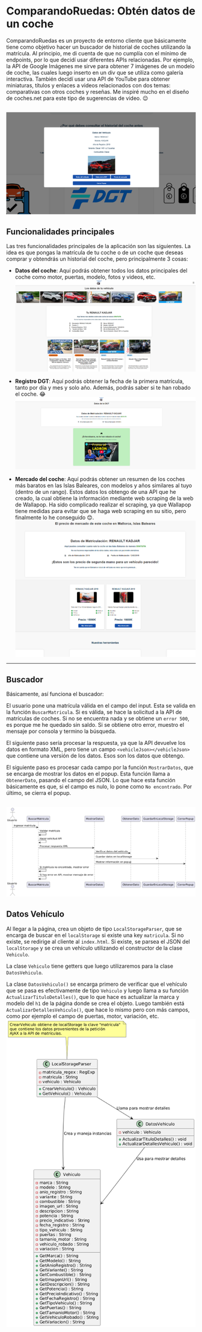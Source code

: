 # ComparandoRuedas: Obtén datos de un coche

ComparandoRuedas es un proyecto de entorno cliente que básicamente tiene como objetivo hacer un buscador de historial de coches utilizando la matrícula. Al principio, me di cuenta de que no cumplía con el mínimo de endpoints, por lo que decidí usar diferentes APIs relacionadas. Por ejemplo, la API de Google Imágenes me sirve para obtener 7 imágenes de un modelo de coche, las cuales luego inserto en un div que se utiliza como galería interactiva. También decidí usar una API de YouTube para obtener miniaturas, títulos y enlaces a videos relacionados con dos temas: comparativas con otros coches y reseñas. Me inspiré mucho en el diseño de coches.net para este tipo de sugerencias de video. 😉

![Pagina principal](/docs/img/home.png)
---

## Funcionalidades principales

Las tres funcionalidades principales de la aplicación son las siguientes. La idea es que pongas la matrícula de tu coche o de un coche que deseas comprar y obtendrás un historial del coche, pero principalmente 3 cosas:

- **Datos del coche**: Aquí podrás obtener todos los datos principales del coche como motor, puertas, modelo, fotos y videos, etc.  
![Datos coche](/docs/img/datos.png)  

- **Registro DGT**: Aquí podrás obtener la fecha de la primera matrícula, tanto por día y mes y solo año. Además, podrás saber si te han robado el coche. 😂  
![Datos DGT](/docs/img/datos-dgt.png)  


- **Mercado del coche**: Aquí podrás obtener un resumen de los coches más baratos en las Islas Baleares, con modelos y años similares al tuyo (dentro de un rango). Estos datos los obtengo de una API que he creado, la cual obtiene la información mediante web scraping de la web de Wallapop. Ha sido complicado realizar el scraping, ya que Wallapop tiene medidas para evitar que se haga web scraping en su sitio, pero finalmente lo he conseguido 😊.
![Precio de mercado](/docs/img/mercado.png)
---

## Buscador

Básicamente, así funciona el buscador:

El usuario pone una matrícula válida en el campo del input. Esta se valida en la función `BuscarMatricula`. Si es válida, se hace la solicitud a la API de matrículas de coches. Si no se encuentra nada y se obtiene un `error 500`, es porque me he quedado sin saldo. Si se obtiene otro error, muestro el mensaje por consola y termino la búsqueda.

El siguiente paso sería procesar la respuesta, ya que la API devuelve los datos en formato XML, pero tiene un campo `<vehicleJson></vehicleJson>` que contiene una versión de los datos. Esos son los datos que obtengo.

El siguiente paso es procesar cada campo por la función `MostrarDatos`, que se encarga de mostrar los datos en el popup. Esta función llama a `ObtenerDato`, pasando el campo del JSON. Lo que hace esta función básicamente es que, si el campo es nulo, lo pone como `No encontrado`. Por último, se cierra el popup.

![Buscador diagrama](/docs/diagramas/buscador_sequence.png)
---

## Datos Vehículo

Al llegar a la página, crea un objeto de tipo `LocalStorageParser`, que se encarga de buscar en el `localStorage` si existe una key `matricula`. Si no existe, se redirige al cliente al `index.html`. Si existe, se parsea el JSON del `localStorage` y se crea un vehículo utilizando el constructor de la clase `Vehiculo`.

La clase `Vehiculo` tiene getters que luego utilizaremos para la clase `DatosVehiculo`.

La clase `DatosVehiculo()` se encarga primero de verificar que el vehículo que se pasa es efectivamente de tipo `Vehiculo` y luego llama a su función `ActualizarTituloDetalles()`, que lo que hace es actualizar la marca y modelo del `h1` de la página donde se crea el objeto. Luego también está `ActualizarDetallesVehiculo()`, que hace lo mismo pero con más campos, como por ejemplo el campo de puertas, motor, variación, etc.
![Datos vehículo](/docs/diagramas/datos-vehiculo.png)
